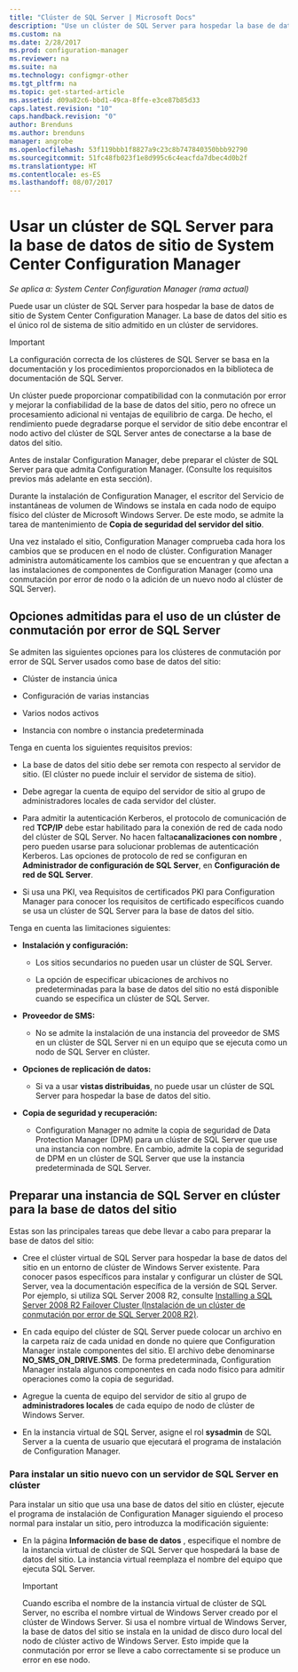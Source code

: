 ```yaml
---
title: "Clúster de SQL Server | Microsoft Docs"
description: "Use un clúster de SQL Server para hospedar la base de datos de sitio de System Center Configuration Manager. Incluye información sobre las opciones admitidas."
ms.custom: na
ms.date: 2/28/2017
ms.prod: configuration-manager
ms.reviewer: na
ms.suite: na
ms.technology: configmgr-other
ms.tgt_pltfrm: na
ms.topic: get-started-article
ms.assetid: d09a82c6-bbd1-49ca-8ffe-e3ce87b85d33
caps.latest.revision: "10"
caps.handback.revision: "0"
author: Brenduns
ms.author: brenduns
manager: angrobe
ms.openlocfilehash: 53f119bbb1f8827a9c23c8b747840350bbb92790
ms.sourcegitcommit: 51fc48fb023f1e8d995c6c4eacfda7dbec4d0b2f
ms.translationtype: HT
ms.contentlocale: es-ES
ms.lasthandoff: 08/07/2017
---
```

# <a name="use-a-sql-server-cluster-for-the-system-center-configuration-manager-site-database"></a>Usar un clúster de SQL Server para la base de datos de sitio de System Center Configuration Manager

*Se aplica a: System Center Configuration Manager (rama actual)*


 Puede usar un clúster de SQL Server para hospedar la base de datos de sitio de System Center Configuration Manager. La base de datos del sitio es el único rol de sistema de sitio admitido en un clúster de servidores.  

> [!IMPORTANT]  
>  La configuración correcta de los clústeres de SQL Server se basa en la documentación y los procedimientos proporcionados en la biblioteca de documentación de SQL Server.  

 Un clúster puede proporcionar compatibilidad con la conmutación por error y mejorar la confiabilidad de la base de datos del sitio, pero no ofrece un procesamiento adicional ni ventajas de equilibrio de carga. De hecho, el rendimiento puede degradarse porque el servidor de sitio debe encontrar el nodo activo del clúster de SQL Server antes de conectarse a la base de datos del sitio.  

 Antes de instalar Configuration Manager, debe preparar el clúster de SQL Server para que admita Configuration Manager. (Consulte los requisitos previos más adelante en esta sección).  

 Durante la instalación de Configuration Manager, el escritor del Servicio de instantáneas de volumen de Windows se instala en cada nodo de equipo físico del clúster de Microsoft Windows Server. De este modo, se admite la tarea de mantenimiento de **Copia de seguridad del servidor del sitio**.  

 Una vez instalado el sitio, Configuration Manager comprueba cada hora los cambios que se producen en el nodo de clúster. Configuration Manager administra automáticamente los cambios que se encuentran y que afectan a las instalaciones de componentes de Configuration Manager (como una conmutación por error de nodo o la adición de un nuevo nodo al clúster de SQL Server).  

## <a name="supported-options-for-using-a-sql-server-failover-cluster"></a>Opciones admitidas para el uso de un clúster de conmutación por error de SQL Server

Se admiten las siguientes opciones para los clústeres de conmutación por error de SQL Server usados como base de datos del sitio:

-   Clúster de instancia única  

-   Configuración de varias instancias  

-   Varios nodos activos  

-   Instancia con nombre o instancia predeterminada  

Tenga en cuenta los siguientes requisitos previos:  

-   La base de datos del sitio debe ser remota con respecto al servidor de sitio. (El clúster no puede incluir el servidor de sistema de sitio).  

-   Debe agregar la cuenta de equipo del servidor de sitio al grupo de administradores locales de cada servidor del clúster.  

-   Para admitir la autenticación Kerberos, el protocolo de comunicación de red **TCP/IP** debe estar habilitado para la conexión de red de cada nodo del clúster de SQL Server. No hacen falta**canalizaciones con nombre** , pero pueden usarse para solucionar problemas de autenticación Kerberos. Las opciones de protocolo de red se configuran en **Administrador de configuración de SQL Server**, en **Configuración de red de SQL Server**.  

-   Si usa una PKI, vea Requisitos de certificados PKI para Configuration Manager para conocer los requisitos de certificado específicos cuando se usa un clúster de SQL Server para la base de datos del sitio.  

Tenga en cuenta las limitaciones siguientes:  

-   **Instalación y configuración:**  

    -   Los sitios secundarios no pueden usar un clúster de SQL Server.  

    -   La opción de especificar ubicaciones de archivos no predeterminadas para la base de datos del sitio no está disponible cuando se especifica un clúster de SQL Server.  

-   **Proveedor de SMS:**  

    -   No se admite la instalación de una instancia del proveedor de SMS en un clúster de SQL Server ni en un equipo que se ejecuta como un nodo de SQL Server en clúster.  

-   **Opciones de replicación de datos:**  

    -   Si va a usar **vistas distribuidas**, no puede usar un clúster de SQL Server para hospedar la base de datos del sitio.  

-   **Copia de seguridad y recuperación:**  

    -   Configuration Manager no admite la copia de seguridad de Data Protection Manager (DPM) para un clúster de SQL Server que use una instancia con nombre. En cambio, admite la copia de seguridad de DPM en un clúster de SQL Server que use la instancia predeterminada de SQL Server.  

## <a name="prepare-a-clustered-sql-server-instance-for-the-site-database"></a>Preparar una instancia de SQL Server en clúster para la base de datos del sitio  

Estas son las principales tareas que debe llevar a cabo para preparar la base de datos del sitio:

-   Cree el clúster virtual de SQL Server para hospedar la base de datos del sitio en un entorno de clúster de Windows Server existente. Para conocer pasos específicos para instalar y configurar un clúster de SQL Server, vea la documentación específica de la versión de SQL Server. Por ejemplo, si utiliza SQL Server 2008 R2, consulte [Installing a SQL Server 2008 R2 Failover Cluster (Instalación de un clúster de conmutación por error de SQL Server 2008 R2)](http://go.microsoft.com/fwlink/p/?LinkId=240231).  

-   En cada equipo del clúster de SQL Server puede colocar un archivo en la carpeta raíz de cada unidad en donde no quiere que Configuration Manager instale componentes del sitio. El archivo debe denominarse **NO_SMS_ON_DRIVE.SMS**. De forma predeterminada, Configuration Manager instala algunos componentes en cada nodo físico para admitir operaciones como la copia de seguridad.  

-   Agregue la cuenta de equipo del servidor de sitio al grupo de **administradores locales** de cada equipo de nodo de clúster de Windows Server.  

-   En la instancia virtual de SQL Server, asigne el rol **sysadmin** de SQL Server a la cuenta de usuario que ejecutará el programa de instalación de Configuration Manager.  

### <a name="to-install-a-new-site-using-a-clustered-sql-server"></a>Para instalar un sitio nuevo con un servidor de SQL Server en clúster  
 Para instalar un sitio que usa una base de datos del sitio en clúster, ejecute el programa de instalación de Configuration Manager siguiendo el proceso normal para instalar un sitio, pero introduzca la modificación siguiente:  

-   En la página **Información de base de datos** , especifique el nombre de la instancia virtual de clúster de SQL Server que hospedará la base de datos del sitio. La instancia virtual reemplaza el nombre del equipo que ejecuta SQL Server.  

    > [!IMPORTANT]  
    >  Cuando escriba el nombre de la instancia virtual de clúster de SQL Server, no escriba el nombre virtual de Windows Server creado por el clúster de Windows Server. Si usa el nombre virtual de Windows Server, la base de datos del sitio se instala en la unidad de disco duro local del nodo de clúster activo de Windows Server. Esto impide que la conmutación por error se lleve a cabo correctamente si se produce un error en ese nodo.  

